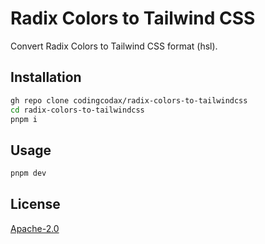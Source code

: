 # Radix Colors to Tailwind CSS

Convert Radix Colors to Tailwind CSS format (hsl).

## Installation

```bash
gh repo clone codingcodax/radix-colors-to-tailwindcss
cd radix-colors-to-tailwindcss
pnpm i
```

## Usage

```bash
pnpm dev
```

## License

[Apache-2.0](LICENSE)
